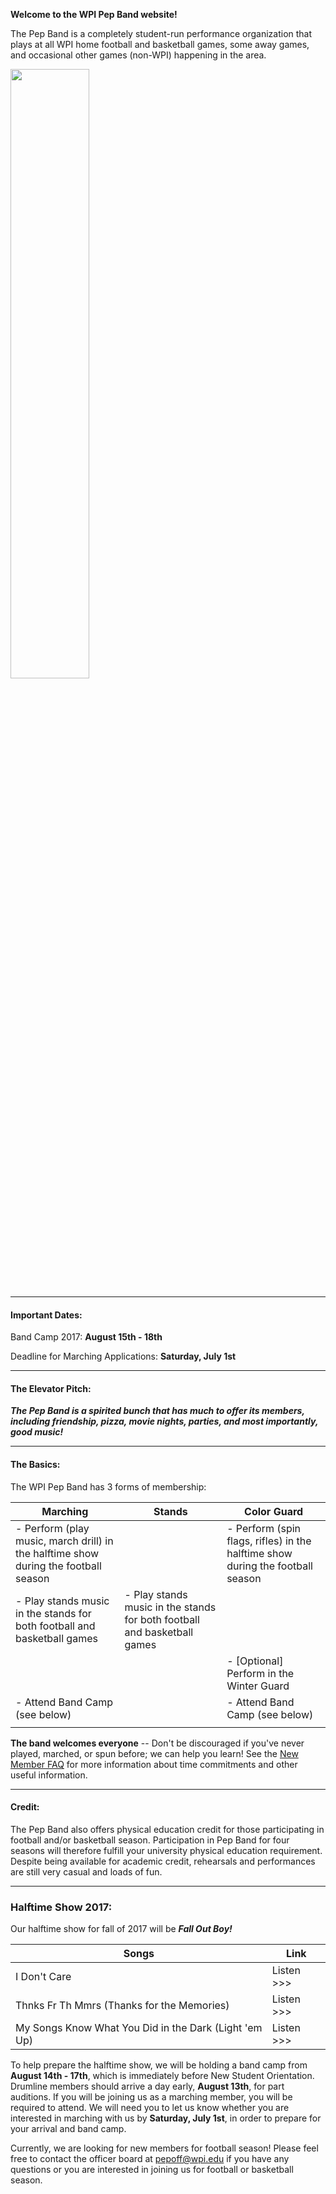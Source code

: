 
**Welcome to the WPI Pep Band website!** 

The Pep Band is a completely student-run performance organization that plays at all WPI home football and basketball games, some away games, and occasional other games (non-WPI) happening in the area.

<img src="img/banner.jpg" style="width:50%;">

---
#### Important Dates:

Band Camp 2017: **August 15th - 18th**

Deadline for Marching Applications: **Saturday, July 1st**

---
#### The Elevator Pitch:
***The Pep Band is a spirited bunch that has much to offer its members, including friendship, pizza, movie nights, parties, and most importantly, good music!***

---
#### The Basics:
The WPI Pep Band has 3 forms of membership:

| Marching | Stands | Color Guard |
|----------|--------|-------------|
| - Perform (play music, march drill) in the halftime show during the football season |  | - Perform (spin flags, rifles) in the halftime show during the football season |
| - Play stands music in the stands for both football and basketball games | - Play stands music in the stands for both football and basketball games | |
|  |  |- [Optional] Perform in the Winter Guard |
| - Attend Band Camp (see below) |  | - Attend Band Camp (see below) |
||||

**The band welcomes everyone** -- Don't be discouraged if you've never played, marched, or spun before; we can help you learn! See the [New Member FAQ](New%20Member%20FAQ) for more information about time commitments and other useful information.

---
#### Credit:
The Pep Band also offers physical education credit for those participating in football and/or basketball season. Participation in Pep Band for four seasons will therefore fulfill your university physical education requirement. Despite being available for academic credit, rehearsals and performances are still very casual and loads of fun.

---
### Halftime Show 2017:
<div id="inline-player" style="float:right;padding-left:10px;display:none;">
    <a id="close-inline-player" style="float:right;">[X]</a>
    <iframe id="inline-player-iframe" style="height:650px;width:650px"></iframe>
</div>

Our halftime show for fall of 2017 will be ***Fall Out Boy!***

| Songs | Link |
|-------|------|
| I Don't Care | <a class="inline-playable" id="https://www.jwpepper.com/sheet-music/media-player.jsp?&type=audio&productID=10067890">Listen >>></a> |
| Thnks Fr Th Mmrs (Thanks for the Memories) | <a class="inline-playable" id="https://www.jwpepper.com/sheet-music/media-player.jsp?&type=audio&productID=10090171">Listen >>></a> |
| My Songs Know What You Did in the Dark (Light 'em Up) | <a class="inline-playable" id="https://www.jwpepper.com/sheet-music/media-player.jsp?&type=audio&productID=10441418">Listen >>></a> |

To help prepare the halftime show, we will be holding a band camp from **August 14th - 17th**, which is immediately before New Student Orientation. Drumline members should arrive a day early, **August 13th**, for part auditions. If you will be joining us as a marching member, you will be required to attend. We will need you to let us know whether you are interested in marching with us by **Saturday, July 1st**, in order to prepare for your arrival and band camp.

Currently, we are looking for new members for football season! Please feel free to contact the officer board at [pepoff@wpi.edu](mailto:pepoff@wpi.edu) if you have any questions or you are interested in joining us for football or basketball season.

<script src="js/inline-player.js"></script>
